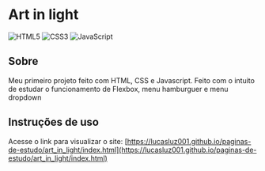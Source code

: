 # Art in light 
    
![HTML5](https://img.shields.io/badge/html5-%23E34F26.svg?style=for-the-badge&logo=html5&logoColor=white)
![CSS3](https://img.shields.io/badge/css3-%231572B6.svg?style=for-the-badge&logo=css3&logoColor=white)
![JavaScript](https://img.shields.io/badge/javascript-%23323330.svg?style=for-the-badge&logo=javascript&logoColor=%23F7DF1E)

## Sobre
Meu primeiro projeto feito com HTML, CSS e Javascript. Feito com o intuito de estudar o funcionamento de Flexbox, menu hamburguer e menu dropdown

## Instruções de uso
Acesse o link para visualizar o site:
[https://lucasluz001.github.io/paginas-de-estudo/art_in_light/index.html](https://lucasluz001.github.io/paginas-de-estudo/art_in_light/index.html)


